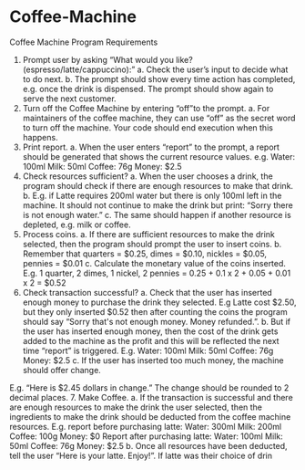 # Coffee-Machine

Coffee Machine Program Requirements
1. Prompt user by asking “​What would you like? (espresso/latte/cappuccino):”​
a. Check the user’s input to decide what to do next.
b. The prompt should show every time action has completed, e.g. once the drink is
dispensed. The prompt should show again to serve the next customer.
2. Turn off the Coffee Machine by entering “​off”​to the prompt.
a. For maintainers of the coffee machine, they can use “off” as the secret word to turn off
the machine. Your code should end execution when this happens.
3. Print report.
a. When the user enters “report” to the prompt, a report should be generated that shows the current resource values. e.g.
Water: 100ml
Milk: 50ml
        Coffee: 76g
        Money: $2.5
4. Check resources sufficient?
a. When the user chooses a drink, the program should check if there are enough resources to make that drink.
b. E.g. if Latte requires 200ml water but there is only 100ml left in the machine. It should not continue to make the drink but print: “​Sorry there is not enough water.”​
c. The same should happen if another resource is depleted, e.g. milk or coffee.
5. Process coins.
a. If there are sufficient resources to make the drink selected, then the program should prompt the user to insert coins.
b. Remember that quarters = $0.25, dimes = $0.10, nickles = $0.05, pennies = $0.01
c. Calculate the monetary value of the coins inserted. E.g. 1 quarter, 2 dimes, 1 nickel, 2
pennies = 0.25 + 0.1 x 2 + 0.05 + 0.01 x 2 = $0.52
6. Check transaction successful?
a. Check that the user has inserted enough money to purchase the drink they selected. E.g Latte cost $2.50, but they only inserted $0.52 then after counting the coins the program should say “​Sorry that's not enough money. Money refunded.​”.
b. But if the user has inserted enough money, then the cost of the drink gets added to the machine as the profit and this will be reflected the next time “report” is triggered. E.g. Water: 100ml
Milk: 50ml
Coffee: 76g
Money: $2.5
c. If the user has inserted too much money, the machine should offer change.
 
 E.g. “Here is $2.45 dollars in change.” The change should be rounded to 2 decimal places.
7. Make Coffee.
a. If the transaction is successful and there are enough resources to make the drink the user selected, then the ingredients to make the drink should be deducted from the coffee machine resources.
E.g. report before purchasing latte: Water: 300ml
Milk: 200ml
Coffee: 100g
Money: $0
Report after purchasing latte:
        Water: 100ml
        Milk: 50ml
        Coffee: 76g
        Money: $2.5
b. Once all resources have been deducted, tell the user “Here is your latte. Enjoy!”. If latte was their choice of drin
